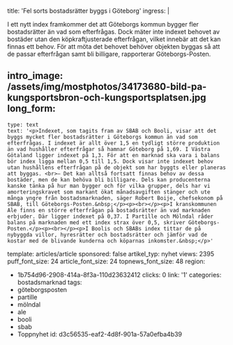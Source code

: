 title: 'Fel sorts bostadsrätter byggs i Göteborg'
ingress: |
  <p>I ett nytt index framkommer det att Göteborgs kommun bygger fler bostadsrätter än vad som efterfrågas. Dock mäter inte indexet behovet av bostäder utan den köpkraftjusterade efterfrågan, vilket innebär att det kan finnas ett behov. För att möta det behovet behöver objekten byggas så att de passar efterfrågan samt bli billigare, rapporterar Göteborgs-Posten.
  </p>
  
intro_image: /assets/img/mostphotos/34173680-bild-pa-kungsportsbron-och-kungsportsplatsen.jpg
long_form:
  -
    type: text
    text: '<p>Indexet, som tagits fram av SBAB och Booli, visar att det byggs mycket fler bostadsrätter i Göteborgs kommun än vad som efterfrågas. I indexet är allt över 1,5 en tydligt större produktion än vad hushåller efterfrågar så hamnar Göteborg på 1,69. I Västra Götaland ligger indexet på 1,3. För att en marknad ska vara i balans bör index ligga mellan 0,5 till 1,5. Dock visar inte indexet behov utan hushållens efterfrågan på de objekt som har byggts eller planeras att byggas. <br>– Det kan alltså fortsatt finnas behov av dessa bostäder, men de kan behöva bli billigare. Dels kan producenterna kanske tänka på hur man bygger och för vilka grupper, dels har vi amorteringskravet som markant ökat månadsavgiften stänger och ute många yngre från bostadsmarknaden, säger Robert Boije, chefsekonom på SBAB, till Göteborgs-Posten.&nbsp;</p><p><br></p><p>I kranskommunen Ale finns en större efterfrågan på bostadsrätter än vad marknaden erbjuder. Där ligger indexet på 0,37. I Partille och Mölndal råder balans på marknaden med ett index strax över 0,5, skriver Göteborgs-Posten.</p><p><br></p><p>I Boolis och SBABs index tittar de på nybyggda villor, hyresrätter och bostadsrätter och jämför vad de kostar med de blivande kunderna och köparnas inkomster.&nbsp;</p>'
template: articles/article
sponsored: false
artikel_typ: nyhet
views: 2395
puff_font_size: 24
article_font_size: 24
topnews_font_size: 48
region:
  - 1b754d96-2908-414a-8f3a-110d23632412
clicks: 0
link: '1'
categories: bostadsmarknad
tags:
  - göteborgsposten
  - partille
  - mölndal
  - ale
  - booli
  - sbab
  - Toppnyhet
id: d3c56535-eaf2-4d8f-901a-57a0efba4b39
